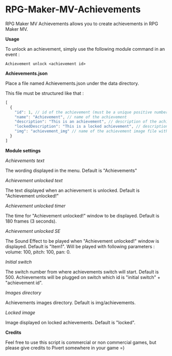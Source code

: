 # RPG-Maker-MV-Achievements

RPG Maker MV Achievements allows you to create achievements in RPG Maker MV.

__Usage__

To unlock an achievement, simply use the following module command in an event : 
```
Achievement unlock <achievement id>
```

__Achievements.json__

Place a file named Achievements.json under the data directory.

This file must be structured like that :

```js
[
  {
    "id": 1, // id of the achievement (must be a unique positive number)
    "name": "Achievement", // name of the achievement
    "description": "This is an achievement", // description of the achievement
    "lockedDescription": "This is a locked achievement", // description displayed when the achievement is still locked (optional)
    "img": "achievement_img" // name of the achievement image file without extension
  }
]
```

__Module settings__

_Achievements text_

The wording displayed in the menu. Default is "Achievements"

_Achievement unlocked text_

The text displayed when an achievement is unlocked. Default is "Achievement unlocked!"

_Achievement unlocked timer_

The time for "Achievement unlocked!" window to be displayed. Default is 180 frames (3 seconds).

_Achievement unlocked SE_

The Sound Effect to be played when "Achievement unlocked!" window is displayed. Default is "Item1". Will be played with following parameters : volume: 100, pitch: 100, pan: 0.

_Initial switch_

The switch number from where achievements switch will start. Default is 500. Achievements will be plugged on switch which id is "initial switch" + "achievement id". 

_Images directory_

Achievements images directory. Default is img/achievements.

_Locked image_

Image displayed on locked achievements. Default is "locked".


__Credits__

Feel free to use this script is commercial or non commercial games, but please give credits to Pivert somewhere in your game =)